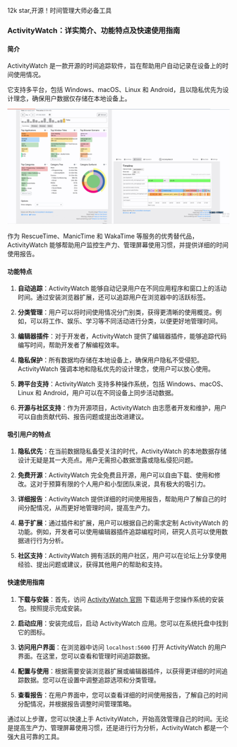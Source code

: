 12k star,开源！时间管理大师必备工具


### ActivityWatch：详实简介、功能特点及快速使用指南

#### 简介

ActivityWatch 是一款开源的时间追踪软件，旨在帮助用户自动记录在设备上的时间使用情况。

它支持多平台，包括 Windows、macOS、Linux 和 Android，且以隐私优先为设计理念，确保用户数据仅存储在本地设备上。

![github.com/ActivityWatch/activitywatch](image.png)

作为 RescueTime、ManicTime 和 WakaTime 等服务的优秀替代品，ActivityWatch 能够帮助用户监控生产力、管理屏幕使用习惯，并提供详细的时间使用报告。

#### 功能特点

1. **自动追踪**：ActivityWatch 能够自动记录用户在不同应用程序和窗口上的活动时间。通过安装浏览器扩展，还可以追踪用户在浏览器中的活跃标签。
   
2. **分类管理**：用户可以将时间使用情况分门别类，获得更清晰的使用概览。例如，可以将工作、娱乐、学习等不同活动进行分类，以便更好地管理时间。

3. **编辑器插件**：对于开发者，ActivityWatch 提供了编辑器插件，能够追踪代码编写时间，帮助开发者了解编程效率。

4. **隐私保护**：所有数据均存储在本地设备上，确保用户隐私不受侵犯。ActivityWatch 强调本地和隐私优先的设计理念，使用户可以放心使用。

5. **跨平台支持**：ActivityWatch 支持多种操作系统，包括 Windows、macOS、Linux 和 Android，用户可以在不同设备上同步活动数据。

6. **开源与社区支持**：作为开源项目，ActivityWatch 由志愿者开发和维护，用户可以自由贡献代码、报告问题或提出改进建议。

#### 吸引用户的特点

1. **隐私优先**：在当前数据隐私备受关注的时代，ActivityWatch 的本地数据存储设计无疑是其一大亮点。用户无需担心数据泄露或隐私侵犯问题。

2. **免费开源**：ActivityWatch 完全免费且开源，用户可以自由下载、使用和修改。这对于预算有限的个人用户和小型团队来说，具有极大的吸引力。

3. **详细报告**：ActivityWatch 提供详细的时间使用报告，帮助用户了解自己的时间分配情况，从而更好地管理时间，提高生产力。

4. **易于扩展**：通过插件和扩展，用户可以根据自己的需求定制 ActivityWatch 的功能。例如，开发者可以使用编辑器插件追踪编程时间，研究人员可以使用数据进行行为分析。

5. **社区支持**：ActivityWatch 拥有活跃的用户社区，用户可以在论坛上分享使用经验、提出问题或建议，获得其他用户的帮助和支持。

#### 快速使用指南

1. **下载与安装**：首先，访问 [ActivityWatch 官网](https://activitywatch.net/) 下载适用于您操作系统的安装包。按照提示完成安装。

2. **启动应用**：安装完成后，启动 ActivityWatch 应用。您可以在系统托盘中找到它的图标。

3. **访问用户界面**：在浏览器中访问 `localhost:5600` 打开 ActivityWatch 的用户界面。在这里，您可以查看和管理时间追踪数据。

4. **配置与使用**：根据需要安装浏览器扩展或编辑器插件，以获得更详细的时间追踪数据。您可以在设置中调整追踪选项和分类管理。

5. **查看报告**：在用户界面中，您可以查看详细的时间使用报告，了解自己的时间分配情况，并根据报告调整时间管理策略。

通过以上步骤，您可以快速上手 ActivityWatch，开始高效管理自己的时间。无论是提高生产力、管理屏幕使用习惯，还是进行行为分析，ActivityWatch 都是一个强大且可靠的工具。

